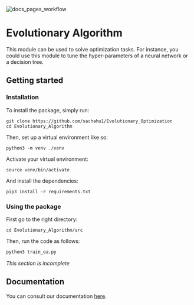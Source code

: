 ![docs_pages_workflow](https://github.com/Pear-Bio/Evolutionary_Algorithm/workflows/docs_pages_workflow/badge.svg)
# Evolutionary Algorithm

This module can be used to solve optimization tasks.
For instance, you could use this module to tune the hyper-parameters of a neural
network or a decision tree.

## Getting started
### Installation
To install the package, simply run:
```shell script
git clone https://github.com/sachahu1/Evolutionary_Optimization
cd Evolutionary_Algorithm
```
Then, set up a virtual environment like so:
```shell script
python3 -m venv ./venv
```
Activate your virtual environment:
```shell script
source venv/bin/activate
```
And install the dependencies:
```shell script
pip3 install -r requirements.txt
```
### Using the package
First go to the right directory:
```shell script
cd Evolutionary_Algorithm/src
```
Then, run the code as follows:
```python
python3 train_ea.py
```
*This section is incomplete*


## Documentation
You can consult our documentation [here](https://friendly-system-c0f24c3e.pages.github.io/).
